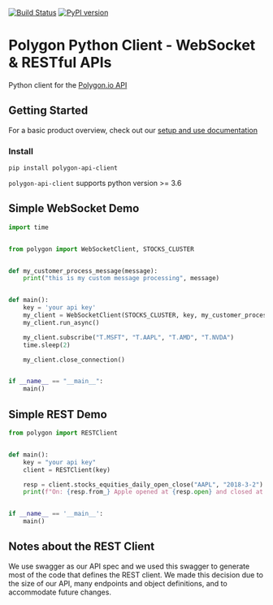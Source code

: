 [![Build Status](https://drone.polygon.io/api/badges/polygon-io/client-python/status.svg)](https://drone.polygon.io/polygon-io/client-python)
[![PyPI version](https://badge.fury.io/py/polygon-api-client.svg)](https://badge.fury.io/py/polygon-api-client)

# Polygon Python Client - WebSocket & RESTful APIs

Python client for the [Polygon.io API](https://polygon.io)

## Getting Started

For a basic product overview, check out our [setup and use documentation](https://polygon.io/sockets)

### Install

`pip install polygon-api-client`

`polygon-api-client` supports python version >= 3.6

## Simple WebSocket Demo
```python
import time


from polygon import WebSocketClient, STOCKS_CLUSTER


def my_customer_process_message(message):
    print("this is my custom message processing", message)


def main():
    key = 'your api key'
    my_client = WebSocketClient(STOCKS_CLUSTER, key, my_customer_process_message)
    my_client.run_async()

    my_client.subscribe("T.MSFT", "T.AAPL", "T.AMD", "T.NVDA")
    time.sleep(2)

    my_client.close_connection()


if __name__ == "__main__":
    main()

```

## Simple REST Demo
```python
from polygon import RESTClient


def main():
    key = "your api key"
    client = RESTClient(key)

    resp = client.stocks_equities_daily_open_close("AAPL", "2018-3-2")
    print(f"On: {resp.from_} Apple opened at {resp.open} and closed at {resp.close}")


if __name__ == '__main__':
    main()
```


## Notes about the REST Client

We use swagger as our API spec and we used this swagger to generate most of the code that defines the REST client.
We made this decision due to the size of our API, many endpoints and object definitions, and to accommodate future changes.


